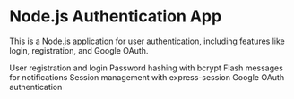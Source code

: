 # Node.js Authentication App

This is a Node.js application for user authentication, including features like login, registration, and Google OAuth.

User registration and login
Password hashing with bcrypt
Flash messages for notifications
Session management with express-session
Google OAuth authentication
